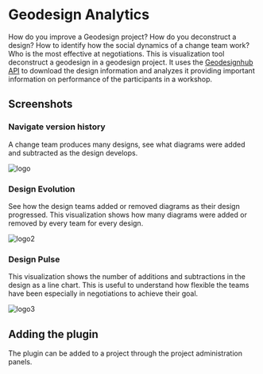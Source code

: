 # Geodesign Analytics
How do you improve a Geodesign project? How do you deconstruct a design? How to identify how the social dynamics of a change team work? Who is the most effective at negotiations. This is visualization tool deconstruct a geodesign in a geodesign project. It uses the [Geodesignhub API](https://www.geodesignhub.com/api/) to download the design information and analyzes it providing important information on performance of the participants in a workshop.  

## Screenshots

### Navigate version history

A change team produces many designs, see what diagrams were added and subtracted as the design develops.

![logo](https://i.imgur.com/hqvaHyH.gif)

### Design Evolution

See how the design teams added or removed diagrams as their design progressed. This visualization shows how many diagrams were added or removed by every team for every design. 

![logo2](https://i.imgur.com/xVfW0lr.png)

### Design Pulse

This visualization shows the number of additions and subtractions in the design as a line chart. This is useful to understand how flexible the teams have been especially in negotiations to achieve their goal.

![logo3](https://i.imgur.com/O1zSBSz.png)

## Adding the plugin

The plugin can be added to a project through the project administration panels.

